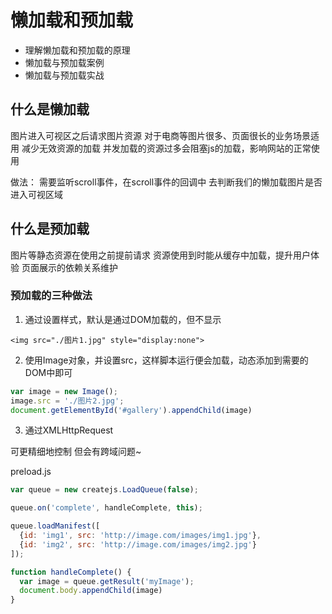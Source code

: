 # 懒加载和预加载

* 理解懒加载和预加载的原理
* 懒加载与预加载案例
* 懒加载与预加载实战

## 什么是懒加载

图片进入可视区之后请求图片资源
对于电商等图片很多、页面很长的业务场景适用
减少无效资源的加载
并发加载的资源过多会阻塞js的加载，影响网站的正常使用

做法：
需要监听scroll事件，在scroll事件的回调中
去判断我们的懒加载图片是否进入可视区域

## 什么是预加载

图片等静态资源在使用之前提前请求
资源使用到时能从缓存中加载，提升用户体验
页面展示的依赖关系维护

### 预加载的三种做法

1. 通过设置样式，默认是通过DOM加载的，但不显示

`<img src="./图片1.jpg" style="display:none">` 

2. 使用Image对象，并设置src，这样脚本运行便会加载，动态添加到需要的DOM中即可

```js
var image = new Image();
image.src = './图片2.jpg';
document.getElementById('#gallery').appendChild(image)
```

3. 通过XMLHttpRequest

可更精细地控制
但会有跨域问题~  

preload.js 

```js
var queue = new createjs.LoadQueue(false);

queue.on('complete', handleComplete, this);

queue.loadManifest([
  {id: 'img1', src: 'http://image.com/images/img1.jpg'},
  {id: 'img2', src: 'http://image.com/images/img2.jpg'}
]);

function handleComplete() {
  var image = queue.getResult('myImage');
  document.body.appendChild(image)
}
```